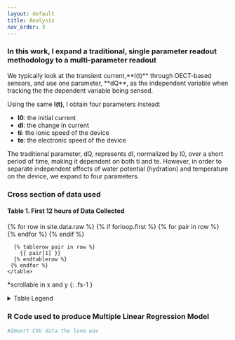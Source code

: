 ```yaml
---
layout: default
title: Analysis
nav_order: 3
---
```

### In this work, I expand a traditional, single parameter readout methodology to a multi-parameter readout
<p></p>
We typically look at the transient current,**I(t)** through OECT-based sensors, and use one parameter, **dQ**, as the independent variable when tracking the the dependent variable being sensed. 

Using the same **I(t)**, I obtain four parameters instead:
- **I0**: the initial current
- **dI**: the change in current
- **ti**: the ionic speed of the device
- **te**: the electronic speed of the device
<p></p> 
The traditional parameter, dQ, represents dI, normalized by I0, over a short period of time, making it dependent on both ti and te. However, in order to separate independent effects of water potential (hydration) and temperature on the device, we expand to four parameters.

### Cross section of data used 
#### Table 1. First 12 hours of Data Collected
<div style="height: 250px; overflow-y: auto">
    <table>
      {% for row in site.data.raw %}
     {% if forloop.first %}
      <tr>
       {% for pair in row %}
         <th>{{ pair[0] }}</th>
       {% endfor %}
      </tr>
      {% endif %}

      {% tablerow pair in row %}
        {{ pair[1] }}
      {% endtablerow %}
     {% endfor %}
    </table>
</div>
*scrollable in x and y
{: .fs-1 }
<p></p>
<details>
  <summary>Table Legend</summary>
  time: Time from the beginning of the experiment [hours]<p></p>
  timew: Time since the plant was last watered [hours]<p></p>
  l: Daylight conditions [boolean]<p></p>
  psm: Water potential after signal smoothing [MPa]<p></p>
  ts: Temperature of the room [Celcius]<p></p>
  dQ: Traditional, single parameter value [amps]<p></p>
  ti: Ionic time constant [seconds]<p></p>
  te: Electronic time constant [seconds]<p></p>
  I0: Initial current [amps]<p></p>
  dI: Change in current [amps]<p></p>
  </details>

### R Code used to produce Multiple Linear Regression Model
```R
#Import CSV data the long way
df <- read.csv("C:\\Users\\Megan\\Documents\\Data\\data.csv", header=TRUE, stringsAsFactors=FALSE)
#Subset data to only include the first 200 total hours, and only when the plant had been within 72 hours of being watered
d <-subset(d, time<=200 & timew<=72)
#Find the traditional model
Pq <- lm(d$psm ~ d$dQ)
#Expand to multiple linear regression
Pqt <- lm(d$psm ~ d$dQ + d$ts)
#Look at how dQ is affected by water potential and temperature over all 200 hrs
e <-subset(d, time<=200)
Qpt <- lm(d$dQ ~ d$psm + d$ts)
#Make a new model with expanded parameters
Pbt <- lm(d$psm ~ d$ti + d$te + d$I0 + d$dI + d$ts)
#Include a factor of time since the plant was last watered, w,
#w = -1*exp{-1*[time/(2.1*24)]} 
#2.1 is a the speed of soil drying in days
Pbtw <- lm(d$psm ~ d$ti + d$te + d$I0 + d$dI + d$ts + d$w)
#Not all models are nested, so we will compare models with AIC
AIC(Pq,Pqt,Pbt,Pbtw)
require(broom)
View(tidy(Pq))
View(tidy(Pqt))
View(tidy(Pbt))
View(tidy(Pbtw))
```

### Gather Data and extract Parameters in Python
```python
import sys
sys.path.append("C://Program Files//Python//Jakes scripts//B2900");#tells where the b2900 files are
import pyvisa
import visa
import numpy as np
from numpy import exp
from scipy.optimize import curve_fit
import time
import b2962
import datetime
import csv

'''User variables that can change'''
fpath1='C:\\Users\\megan\\Documents\\Data\\';#where to save data loc 1
fpath2='C:\\Users\\megan\\UCB-O365\\Data\\';#where to save data loc 2
flabel='data';#what should the base file names be?
pars='params.csv';#empty csv document to hold fit parameters, located in fpath1
f=0.5;#f value to use for fitting

'''#Instrument Setup Variables'''
vRng1=2; #Voltage range for ch 1 source (in V)
iRng1=1e-3; #Current range for ch 1 measure (in A)
hCap1=bool(0); #True if you want to use high-capacitance mode
sRes1=0; #Series resistance at ch 1 output (in Ohms)
kelvin1=bool(0); #True if you want to use 4-wire (kelvin) source/measure for ch 1
filtT1=0; #Time constant of ch1 output filter (in s). 0 indicates no filter
flo1=bool(0); #True if you want to float the low end of ch 1.

vRng2=2; #Voltage range for ch 2 source (in V)
iRng2=1e-3; #Current range for ch 2 measure (in A)
hCap2=bool(0);#True if you want to use high-capacitance mode
sRes2=0; #Series resistance at ch 2 output (in Ohms)
kelvin2=bool(0); #True if you want to use 4-wire (kelvin) source/measure for ch 2
filtT2=0; #Time constant of ch2 output filter (in s). 0 indicates no filter
flo2=bool(0); #True if you want to float the low end of ch 2.

sleepTime=0.00; #Number of seconds between starting the source and starting the measurement
aper=9e-3;#Aperture time for averaging measurments (in s)
measInt=1e-1; #Time between the start of consecutive measurement samples
dt=1e-1; #Time step between consecutive voltage values in the voltage lists for the user-defined waveforms.
numCyc=(3);#Number of times to cycle through the waveforms.

"""Create the voltage lists you will use for your user-defined waveforms"""
baseLev1=0 #Start channel 1 at a voltage of baseLev1
topLev1=0.6 #Step channel 1 to a voltage of topLev1 at time tBase1 after applying the base voltage.
tBase1=(15)#Amount of time (in s) to hold the baseLev1
tTop1=(5)#Amount of time (in s) to hold the topLev1

bias2=-0.40 #DC bias on channel 2

V_off1=0 #This is the voltage on channel 1 when the output is turned off.
V_off2=0 #This is the voltage on channel 2 when the output is turned off.

"""Use the above values to create the voltage lists"""
numBase1=np.ceil(tBase1/dt); #Number of voltage values in the base part of the voltage list.
numTop1=np.ceil(tTop1/dt); #Number of voltage values in the top part of the voltage list.
vList11=np.ones(int(numBase1))*baseLev1;
vList12=np.ones(int(numTop1))*topLev1;
vList1=np.hstack([vList11,vList12]);#Append the base part of the list to the top part of the list.
vList2=np.ones(int(numBase1+numTop1))*bias2;#Voltage list for channel 2.

"""Create a new B2962 object. Call it smus. You need the USB address of the B2962a"""
smus=b2962.B2962("USB0::0x0957::0x9018::MY52350452::INSTR");

"""Reset the instrument, and check for errors/clear error queue."""
smus.inst.write("*RST");
smus.err_check();
smus.inst.timeout=30000;

"""Configure channels 1 and 2"""
smus.config_srcV_sensIV(1,vRng1,iRng1,aper,hCap1,sRes1,kelvin1,filtT1,flo1);
smus.config_srcV_sensIV(2,vRng2,iRng2,aper,hCap2,sRes2,kelvin2,filtT2,flo2);

"""Configure the udef waveforms for ch 1 and 2."""
smus.config_udef(1,vList1,dt,numCyc);
smus.config_udef(2,vList2,dt,numCyc);

smus.err_check()
"""Set up the trigger model"""
testTime=(tBase1+tTop1)*numCyc;#Total test time in s
numMeas=np.ceil((testTime-sleepTime+.02)/measInt);#Total number of measurements made at each channel

smus.inst.write(":TRIG1:TRAN:COUN 1");
smus.inst.write(":TRIG1:TRAN:SOUR TIMER");
smus.inst.write(":TRIG1:ACQ:COUN "+str(numMeas));
smus.inst.write(":TRIG1:ACQ:SOUR TIMER");
smus.inst.write(":TRIG1:ACQ:TIM "+str(measInt));

smus.inst.write(":TRIG2:TRAN:COUN 1");
smus.inst.write(":TRIG2:TRAN:SOUR TIMER");
smus.inst.write(":TRIG2:ACQ:COUN "+str(numMeas));
smus.inst.write(":TRIG2:ACQ:SOUR TIMER");
smus.inst.write(":TRIG2:ACQ:TIM "+str(measInt));

smus.err_check()

"""Set the output off mode to high impedance"""
smus.inst.write(":OUTP1:OFF:MODE HIZ")
smus.inst.write(":OUTP2:OFF:MODE HIZ")

"""Turn on the auto-off function. This turns the output off as soon as the 
smu trigger state becomes idle."""
smus.inst.write(":OUTP1:OFF:AUTO ON")
smus.inst.write(":OUTP2:OFF:AUTO ON")

"""Turn on the outputs, and initiate the trigger model"""
smus.inst.write(":OUTP2 ON");
smus.inst.write(":OUTP1 ON");
if sleepTime!=0:
    smus.inst.write(":INIT:TRAN (@1,2)");
    time.sleep(sleepTime)#wait for sleepTime before starting the measurement
    smus.inst.write(":INIT:ACQ (@1,2)");
else:
    smus.inst.write(":INIT:ALL (@1,2)");

smus.err_check()#check for errors

"""Turn off the outputs"""
time.sleep(np.maximum(testTime-sleepTime-2,0)); #Wait for the test to complete.
smus.inst.write(":IDLE1:ACQ?") #This waits until not idle
idlestate=smus.inst.read()

smus.err_check()

"""Set the OFF-state output voltage"""
smus.inst.write(":SOUR1:VOLT:LEV:IMM:AMPL "+str(V_off1))
smus.inst.write(":SOUR2:VOLT:LEV:IMM:AMPL "+str(V_off2))
smus.inst.write("OUTP1 ON")
smus.inst.write("OUTP2 ON")

"""Get the data"""
data=smus.read_data([1,2]);

"""Save the raw data"""
now= datetime.datetime.now()
stamp = now.strftime('%Y.%m.%d %H%M.%S')
fname1=fpath1+stamp+' '+flabel+'.txt';
fname2=fpath2+stamp+' '+flabel+'.txt';
np.savetxt(fname1,data,'%10.5e',' ');
np.savetxt(fname2,data,'%10.5e',' ');

"""Process meaningful data"""
gateTime = np.arange(0,tTop1,dt);#list 0 to one dt less than Ttop with numTop1 number of values
allIds = data[:,5];#get a 1D array of just the drain current
for i <= numCyc
    allIds=np.delete(ids,range(numBase1));#remove base points off data
    if i > 0
        ids=np.column_stack([ids,np.take(ids,range(numTop1))]);#take the top points and put them in the to fit array
    else: 
        ids=np.take(ids,range(numTop1));
'''Now average all ids into a single column'''    
drainI = np.mean(ids, axis = 0)

'''Extract average parameters'''
# Fit the function a * np.exp(b * t) + c to x and y
popt, pcov = curve_fit(lambda t, a, b, c: a * np.exp(b * t) + c, gateTime, drainI);
a = popt[0];
b = popt[1];
c = popt[2];
# Plot fit
ax = plt.axes();
ax.scatter(x, y, label='Raw data');
ax.plot(x_fitted, y_fitted, 'k', label='Fitted curve');
ax.set_title(r'Using curve\_fit() to fit an exponential function');
ax.set_ylabel('y-Values');
#ax.set_ylim(-0.001, 0);
ax.set_xlabel('x-Values');
ax.legend();

'''Turn fit params into Model params'''
#BM model = Id(t)=I0+dI + dI(1-f*(te/ti))*exp(-t/ti)
i0=drainI[0];
di=c-i0;
ti=-1/b;
te=ti*((1-(a/di))/f);
pars='params.csv';#empty csv document to hold fit parameters, located in fpath1
with open(pars, 'w', newline='') as csvfile:
    parwriter = csv.writer(csvfile, delimiter=' ', quotechar='|', quoting=csv.QUOTE_MINIMAL);
    parwriter.writerow([ti, te, di, i0]);

"""End Beep"""
smus.inst.write(":SYST:BEEP:STAT 1")
smus.inst.write(":SYST:BEEP 440,1")
```

### Analyze Data in Python
```python
import os
import pathlib
import datetime
import time
import platform
import numpy as np
import csv
import sys
import pandas as pd
from sklearn import linear_model

'''After Running the Above Code Regularly Over Multiple Days'''
#retreive the time stamps from each data file and make it col1 of table
folder = 'C:\\Users\\megan\\Documents\\Data\\';
sys.path.append(folder);#tells where the data files are
names = os.listdir(folder);
time=[os.path.getctime(folder+names[0])];
n=range(1,len(names));
for i in n
    time=[time, os.path.getctime(folder+names[n])#times will be in seconds...
#create dataframe
data={'time': [time] 'psy': [time] 'temperature': [time] 'ti':[time] 'te':[time] 'di':[time] 'i0':[time]};
df=pd.Dataframe(data);
#retreive water potential data from appropriate file
n=range(0,len(names))
    with open('psy.csv', newline='') as csvfile:
        psyreader = csv.reader(csvfile, delimiter=' ', quotechar='|')
        for row in psyreader:
            df.replace({'psy': i}, float(row))
#retreive temperature data from appropriate file
n=range(0,len(names))
    with open('temperatures.csv', newline='') as csvfile:
        tempreader = csv.reader(csvfile, delimiter=' ', quotechar='|')
        for row in tempreader:
            df.replace({'temperature': i}, float(row))
#retreive csv with fit parameters and make each column a new column
n=range(0,len(names))
    with open('params.csv', newline='') as csvfile:
        parreader = csv.reader(csvfile, delimiter=' ', quotechar='|')
        for row in parreader:
            x = row.split(", ");
            df.replace({'ti': i}, float(x[0]))
            df.replace({'te': i}, float(x[1]))
            df.replace({'di': i}, float(x[2]))
            df.replace({'i0': i}, float(x[3]))

'''Assuming you have your dataframe...'''
#Subset it if you wish
d=df[(df["time"] >= x) & (df["time"] =< x)];
#then regress
X = d[['temperature','ti','te','di','i0']];
y = d['psy'];
regr = linear_model.LinearRegression()
regr.fit(X, y);
#obtain desired coefficients!
ts=regr.coeff_[0];
ti=regr.coeff_[1];
te=regr.coeff_[2];
di=regr.coeff_[3];
i0=regr.coeff_[4];
```
----

[Just the Docs]: https://just-the-docs.github.io/just-the-docs/
[GitHub Pages]: https://docs.github.com/en/pages
[README]: https://github.com/just-the-docs/just-the-docs-template/blob/main/README.md
[Jekyll]: https://jekyllrb.com
[GitHub Pages / Actions workflow]: https://github.blog/changelog/2022-07-27-github-pages-custom-github-actions-workflows-beta/
[use this template]: https://github.com/just-the-docs/just-the-docs-template/generate